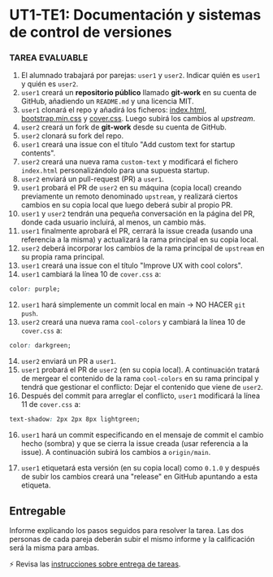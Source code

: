 # UT1-TE1: Documentación y sistemas de control de versiones

### TAREA EVALUABLE

1. El alumnado trabajará por parejas: `user1` y `user2`. Indicar quién es `user1` y quién es `user2`.
2. `user1` creará un **repositorio público** llamado **git-work** en su cuenta de GitHub, añadiendo un `README.md` y una licencia MIT.
3. `user1` clonará el repo y añadirá los ficheros: [index.html](./files/index.html), [bootstrap.min.css](./files/bootstrap.min.css) y [cover.css](./files/cover.css). Luego subirá los cambios al _upstream_.
4. `user2` creará un fork de **git-work** desde su cuenta de GitHub.
5. `user2` clonará su fork del repo.
6. `user1` creará una issue con el título "Add custom text for startup contents".
7. `user2` creará una nueva rama `custom-text` y modificará el fichero `index.html` personalizándolo para una supuesta startup.
8. `user2` enviará un pull-request (PR) a `user1`.
9. `user1` probará el PR de `user2` en su máquina (copia local) creando previamente un remoto denominado `upstream`, y realizará ciertos cambios en su copia local que luego deberá subir al propio PR.
10. `user1` y `user2` tendrán una pequeña conversación en la página del PR, donde cada usuario incluirá, al menos, un cambio más.
11. `user1` finalmente aprobará el PR, cerrará la issue creada (usando una referencia a la misma) y actualizará la rama principal en su copia local.
12. `user2` deberá incorporar los cambios de la rama principal de `upstream` en su propia rama principal.
13. `user1` creará una issue con el título "Improve UX with cool colors".
14. `user1` cambiará la línea 10 de `cover.css` a:

```css
color: purple;
```

12. `user1` hará simplemente un commit local en main → NO HACER `git push`.
13. `user2` creará una nueva rama `cool-colors` y cambiará la línea 10 de `cover.css` a:

```css
color: darkgreen;
```

14. `user2` enviará un PR a `user1`.
15. `user1` probará el PR de `user2` (en su copia local). A continuación tratará de mergear el contenido de la rama `cool-colors` en su rama principal y tendrá que gestionar el conflicto: Dejar el contenido que viene de `user2`.
16. Después del commit para arreglar el conflicto, `user1` modificará la línea 11 de `cover.css` a:

```css
text-shadow: 2px 2px 8px lightgreen;
```

16. `user1` hará un commit especificando en el mensaje de commit el cambio hecho (sombra) y que se cierra la issue creada (usar referencia a la issue). A continuación subirá los cambios a `origin/main`.

17. `user1` etiquetará esta versión (en su copia local) como `0.1.0` y después de subir los cambios creará una "release" en GitHub apuntando a esta etiqueta.

## Entregable

Informe explicando los pasos seguidos para resolver la tarea. Las dos personas de cada pareja deberán subir el mismo informe y la calificación será la misma para ambas.

⚡ Revisa las [instrucciones sobre entrega de tareas](../../_info/entrega-tareas-info.md).
